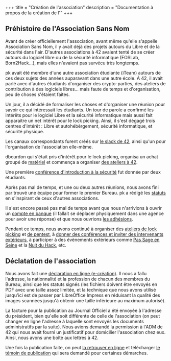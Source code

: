 +++
title = "Création de l'association"
description = "Documentation à propos de la création de l'"
+++

## Préhistoire de l'Association Sans Nom

Avant de créer officiellement l'association, avant même qu'elle s'appelle
Association Sans Nom, il y avait déjà des projets autours du Libre et de la
sécurité dans l'air. D'autres associations à 42 avaient tenté de se créer
autours du logiciel libre ou de la sécurité informatique (FOSLab, Born2Hack…),
mais elles n'avaient pas survécu très longtemps.

pk avait été membre d'une autre association étudiante (iTeam) autours de ces
deux sujets des années auparavant dans une autre école.
À 42, il avait parlé avec d'autres étudiants d'organiser des crypto-parties,
des ateliers de contribution à des logiciels libres… mais faute de temps et
d'organisation, peu de choses s'étaient faites.

Un jour, il a décidé de formaliser les choses et d'organiser une réunion pour
savoir ce qui intéressait les étudiants.
Un tour de parole a confirmé les intérêts pour le logiciel Libre et la sécurité
informatique mais aussi fait apparaitre un net intérêt pour le lock picking.
Ainsi, il s'est dégagé trois centres d'intérêt : Libre et autohébèrgement,
sécurité informatique, et sécurité physique.

Les canaux correspondants furent créés sur [le slack de
42](./contact/index.md), ainsi qu'un pour l'organisation de l'association
elle-même.

dbourdon qui s'était pris d'intérêt pour le lock picking, organisa un achat
groupé de [matériel](./documentation/lock_picking/paracentrique.md) et commença
a organiser [des ateliers à 42](./activités/lock-picking/_index.md).

Une première [conférence d'introduction à la
sécurité](./activités/conférences/introduction_securité_informatique/index.md)
fut donnée par deux étudiants.

Après pas mal de temps, et une ou deux autres réunions, nous avons fini par
trouvé une équipe pour former le premier Bureau. pk a rédigé les
[statuts](./statuts/index.md) en s'inspirant de ceux d'autres associations.

Il s'est encore passé pas mal de temps avant que nous n'arrivions à ouvrir un
[compte en banque](./documentation/association/banque.md) (il fallait se
déplacer physiquement dans une agence pour avoir une réponse) et que nous
ouvrions [les
adhésions](./documentation/association/adhésion_et_cotisation.md).

Pendant ce temps, nous avons continué à organiser des [ateliers de lock
picking](./activités/lock-picking/_index.md) et [de
pentest](./activités/ateliers-pentest/_index.md), à [donner des conférences et
inviter des intervenants extérieurs](./activités/conférences/_index.md), à
participer à des évènements extérieurs comme [Pas Sage en
Seine](./activités/passage_en_seine/_index.md) et la [Nuit du
Hack](./activités/le_hack/_index.md), etc.

## Déclatation de l'association

Nous avons fait une [déclaration en ligne
(e-création)](https://www.service-public.fr/associations/vosdroits/R1757).
Il nous a fallu l'adresse, la nationnalité et la profession de chacun des
membres du Bureau, ainsi que les statuts signés (les fichiers doivent être
envoyés en PDF avec une taille assez limitée, et la technique que nous avons
utilisé jusqu'ici est de passer par LibreOffice Impress en réduisant la qualité
des images scannées jusqu'à obtenir une taille inférieure au maximum autorisé).

La facture pour la publication au Journal Officiel a été envoyée à l'adresse du
président, bien qu'elle soit différente de celle de l'association (on peut
changer en ligne l'adresse à laquelle sont envoyés les documents administratifs
par la suite). Nous avions demandé la permission à l'ADM de 42 qui nous avait
fourni un justificatif pour domicilier l'association chez eux. Ainsi, nous
avons une boîte aux lettres à 42.

Une fois la publication faite, on peut [la retrouver en
ligne](https://www.journal-officiel.gouv.fr/association/index.php?ACTION=Rechercher&JTY_WALDEC=W751242070)
et télécharger [le témoin de
publication](https://www.journal-officiel.gouv.fr/publications/assoc/pdf/2017/0048/JOAFE_PDF_Unitaire_20170048_01323.pdf)
qui sera demandé pour certaines démarches.

